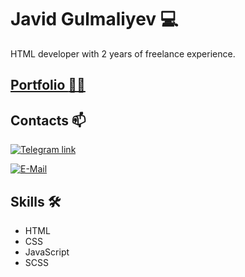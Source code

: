 # Javid Gulmaliyev :computer:

HTML developer with 2 years of freelance experience.

## [Portfolio :briefcase::link:](https://javidrashkhansoi.github.io/)

## Contacts :mailbox:

[![Telegram link](https://badgen.net/badge/telegram/@javidagram/blue?icon=telegram&scale=1.5)](https://t.me/javidagram)

[![E-Mail](https://badgen.net/badge/e-mail/cavidgulmaliyev491995@gmail.com/red?scale=1.5)](mailto:cavidgulmaliyev491995@gmail.com)

## Skills :hammer_and_wrench:

- HTML
- CSS
- JavaScript
- SCSS
